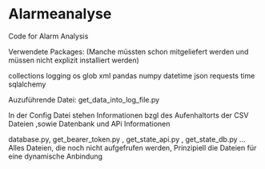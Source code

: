 # Alarmeanalyse
Code for Alarm Analysis


Verwendete Packages: (Manche müssten schon mitgeliefert werden und müssen nicht explizit installiert werden)

collections 
logging
os
glob
xml
pandas 
numpy 
datetime 
json
requests
time
sqlalchemy 

Auzuführende Datei: get_data_into_log_file.py

In der Config Datei stehen Informationen bzgl des Aufenhaltorts der CSV Dateien ,sowie Datenbank und APi Informationen

database.py, get_bearer_token.py , get_state_api.py , get_state_db.py ... Alles Dateien, die noch nicht aufgefrufen werden, Prinzipiell die Dateien für eine dynamische Anbindung

